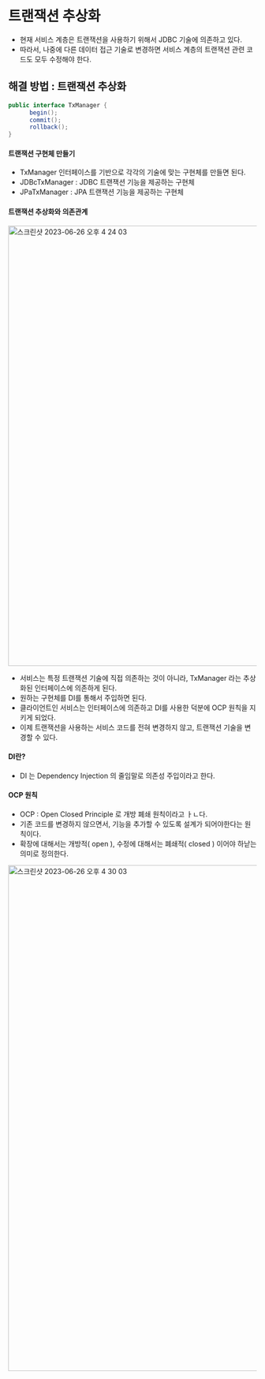 # 트랜잭션 추상화
- 현재 서비스 계층은 트랜잭션을 사용하기 위해서 JDBC 기술에 의존하고 있다.
- 따라서, 나중에 다른 데이터 접근 기술로 변경하면 서비스 계층의 트랜잭션 관련 코드도 모두 수정해야 한다.

## 해결 방법 : 트랜잭션 추상화
```java
public interface TxManager {
      begin();
      commit();
      rollback();
}
```

#### 트랜잭션 구현체 만들기
- TxManager 인터페이스를 기반으로 각각의 기술에 맞는 구현체를 만들면 된다.
- JDBcTxManager : JDBC 트랜잭션 기능을 제공하는 구현체
- JPaTxManager : JPA 트랜잭션 기능을 제공하는 구현체

#### 트랜잭션 추상화와 의존관계
<img width="893" alt="스크린샷 2023-06-26 오후 4 24 03" src="https://github.com/novicePGT/learn-jdbc/assets/91667488/e276163f-584a-45f9-9df4-e52be390b055">   

- 서비스는 특정 트랜잭션 기술에 직접 의존하는 것이 아니라, TxManager 라는 추상화된 인터페이스에 의존하게 된다.
- 원하는 구현체를 DI를 통해서 주입하면 된다.
- 클라이언트인 서비스는 인터페이스에 의존하고 DI를 사용한 덕분에 OCP 원칙을 지키게 되었다.
- 이제 트랜잭션을 사용하는 서비스 코드를 전혀 변경하지 않고, 트랜잭션 기술을 변경할 수 있다.


#### DI란?
- DI 는 Dependency Injection 의 줄임말로 의존성 주입이라고 한다.

#### OCP 원칙
- OCP : Open Closed Principle 로 개방 폐쇄 원칙이라고 ㅏㄴ다.
- 기존 코드를 변경하지 않으면서, 기능을 추가할 수 있도록 설계가 되어야한다는 원칙이다.
- 확장에 대해서는 개방적( open ), 수정에 대해서는 폐쇄적( closed ) 이어야 하낟는 의미로 정의한다.

<img width="1026" alt="스크린샷 2023-06-26 오후 4 30 03" src="https://github.com/novicePGT/learn-jdbc/assets/91667488/55fb1df0-bf9c-4b78-abe4-5232c29a1da7">

